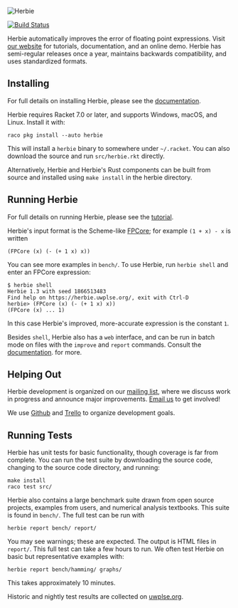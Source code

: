 ![Herbie](logo.png)


[![Build Status](https://travis-ci.org/uwplse/herbie.svg?branch=master)](https://travis-ci.org/uwplse/herbie)

Herbie automatically improves the error of floating point expressions.
Visit [our website](https://herbie.uwplse.org) for tutorials,
documentation, and an online demo. Herbie has semi-regular releases
once a year, maintains backwards compatibility, and uses standardized
formats.

Installing
----------

For full details on installing Herbie, please see the
[documentation](https://herbie.uwplse.org/doc/latest/installing.html).

Herbie requires Racket 7.0 or later, and supports Windows, macOS, and
Linux. Install it with:

    raco pkg install --auto herbie

This will install a `herbie` binary to somewhere under `~/.racket`.
You can also download the source and run `src/herbie.rkt` directly.

Alternatively, Herbie and Herbie's Rust components can be built from source and installed
  using `make install` in the herbie directory.

Running Herbie
--------------

For full details on running Herbie, please see the
[tutorial](https://herbie.uwplse.org/doc/latest/using-web.html).

Herbie's input format is the Scheme-like
[FPCore](https://fpbench.org/spec/fpcore-1.2.html);
for example `(1 + x) - x` is written 

    (FPCore (x) (- (+ 1 x) x))

You can see more examples in `bench/`. To use Herbie, run `herbie
shell` and enter an FPCore expression:

    $ herbie shell
    Herbie 1.3 with seed 1866513483
    Find help on https://herbie.uwplse.org/, exit with Ctrl-D
    herbie> (FPCore (x) (- (+ 1 x) x))
    (FPCore (x) ... 1)

In this case Herbie's improved, more-accurate expression is the
constant `1`.

Besides `shell`, Herbie also has a `web` interface, and can be run in
batch mode on files with the `improve` and `report` commands. Consult
the [documentation](https://herbie.uwplse.org/doc/latest/options.html).
for more.

Helping Out
-----------

Herbie development is organized on our
[mailing list](https://mailman.cs.washington.edu/mailman/listinfo/herbie),
where we discuss work in progress and announce major improvements.
[Email us](mailto:herbie@cs.washington.edu) to get involved!

We use [Github](https://github.com/uwplse/herbie) and
[Trello](https://trello.com/b/lh7b33Dr/herbie) to organize development
goals.

Running Tests
-------------

Herbie has unit tests for basic functionality, though coverage is far
from complete. You can run the test suite by downloading the source
code, changing to the source code directory, and running:

    make install
    raco test src/

Herbie also contains a large benchmark suite drawn from open source
projects, examples from users, and numerical analysis textbooks. This
suite is found in `bench/`. The full test can be run with

    herbie report bench/ report/
    
You may see warnings; these are expected. The output is HTML files in
`report/`. This full test can take a few hours to run. We often test
Herbie on basic but representative examples with:

    herbie report bench/hamming/ graphs/

This takes approximately 10 minutes.

Historic and nightly test results are collected on
[uwplse.org](https://herbie.uwplse.org/reports/).

